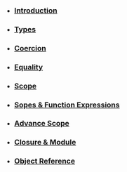 * ### [Introduction](./md/introduction.md)
* ### [Types](./md/types.md)
* ### [Coercion](./md/Coercion.md)
* ### [Equality](./md/equality.md)
* ### [Scope](./md/Scope.md)
* ### [Sopes & Function Expressions](./md/Scopes%20and%20Function%20Expression.md)
* ### [Advance Scope](./md/Advance%20Scope.md)
* ### [Closure & Module](./md/closure.md)
* ### [Object Reference](./md/Prototypes.md)